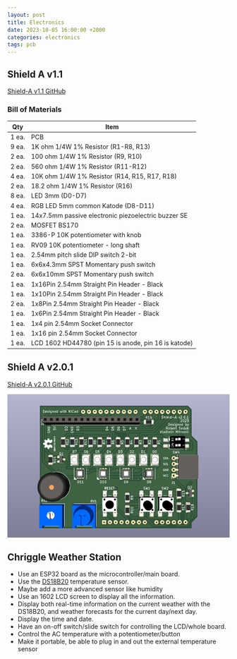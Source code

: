 ```yaml
---
layout: post
title: Electronics
date: 2023-10-05 16:00:00 +2000
categories: electronics
tags: pcb
---
```



## Shield A v1.1
[Shield-A v1.1 GitHub](https://l.chriggle.com/shield-a-v1)


### **Bill of Materials**

| Qty | Item |
| ----------- | ----------- |
| 1 ea. | PCB |
| 9 ea. | 1K ohm 1/4W 1% Resistor (R1-R8, R13) |
| 2 ea. | 100 ohm 1/4W 1% Resistor (R9, R10) |
| 2 ea. | 560 ohm 1/4W 1% Resistor (R11-R12) |
| 4 ea. | 10K ohm 1/4W 1% Resistor (R14, R15, R17, R18) |
| 2 ea. | 18.2 ohm 1/4W 1% Resistor (R16) |
| 8 ea. | LED 3mm (D0-D7) |
| 4 ea. | RGB LED 5mm common Katode (D8-D11) |
| 1 ea. | 14x7.5mm passive electronic piezoelectric buzzer SE |
| 2 ea. | MOSFET BS170 |
| 1 ea. | 3386-P 10K potentiometer with knob |
| 1 ea. | RV09 10K potentiometer - long shaft |
| 1 ea. | 2.54mm pitch slide DIP switch 2-bit |
| 1 ea. | 6x6x4.3mm SPST Momentary push switch |
| 2 ea. | 6x6x10mm SPST Momentary push switch |
| 1 ea. | 1x16Pin 2.54mm Straight Pin Header - Black |
| 1 ea. | 1x10Pin 2.54mm Straight Pin Header - Black |
| 2 ea. | 1x8Pin 2.54mm Straight Pin Header - Black |
| 1 ea. | 1x6Pin 2.54mm Straight Pin Header - Black |
| 1 ea. | 1x4 pin 2.54mm Socket Connector |
| 1 ea. | 1x16 pin 2.54mm Socket Connector |
| 1 ea. | LCD 1602 HD44780 (pin 15 is anode, pin 16 is katode) |















## Shield A v2.0.1
[Shield-A v2.0.1 GitHub](https://l.chriggle.com/shield-a-v2)

![](https://github.com/rsedak/Shield-A_V2.0.1/raw/main/images/shield-a_v2.0_01.png)














## Chriggle Weather Station

- Use an ESP32 board as the microcontroller/main board.
- Use the [DS18B20](https://l.chriggle.com/ds18b20) temperature sensor.
- Maybe add a more advanced sensor like humidity
- Use an 1602 LCD screen to display all the information.
- Display both real-time information on the current weather with the DS18B20, and weather forecasts for the current day/next day.
- Display the time and date.
- Have an on-off switch/slide switch for controlling the LCD/whole board.
- Control the AC temperature with a potentiometer/button
- Make it portable, be able to plug in and out the external temperature sensor